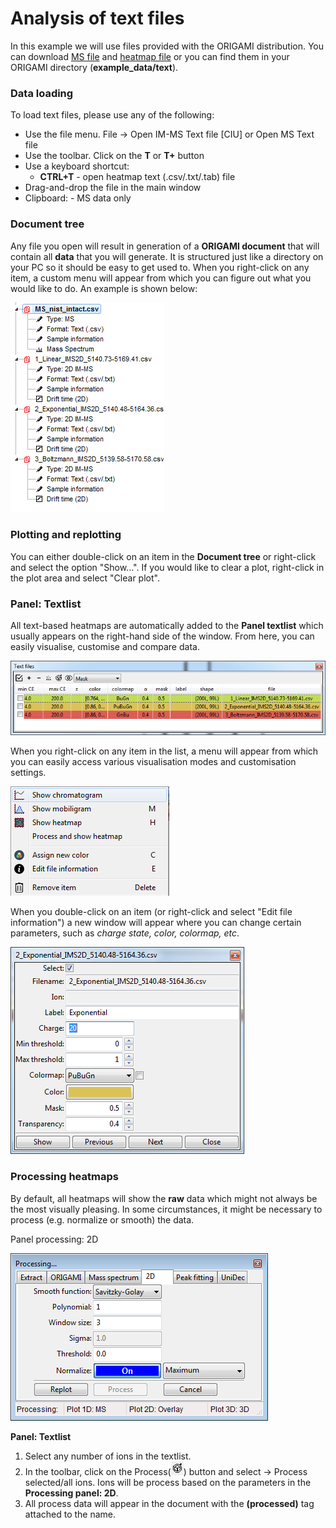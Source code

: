 # Analysis of text files
In this example we will use files provided with the ORIGAMI distribution. You can download [MS file](../example-files/MS_p27-FL-K31.csv) and [heatmap file](../example-files/heatmaps.zip) or you can find them in your ORIGAMI directory (**example_data/text**).

### Data loading
To load text files, please use any of the following:

* Use the file menu. File -> Open IM-MS Text file [CIU] or Open MS Text file
* Use the toolbar. Click on the **T** or **T+** button
* Use a keyboard shortcut:
    - **CTRL+T** - open heatmap text (.csv/.txt/.tab) file   
* Drag-and-drop the file in the main window
* Clipboard: - MS data only

### Document tree
Any file you open will result in generation of a **ORIGAMI document** that will contain all **data** that you will generate. It is structured just like a directory on your PC so it should be easy to get used to. When you right-click on any item, a custom menu will appear from which you can figure out what you would like to do. An example is shown below: 

![Image](img/document-tree-text.png)

### Plotting and replotting
You can either double-click on an item in the **Document tree** or right-click and select the option "Show...". If you would like to clear a plot, right-click in the plot area and select "Clear plot".

### Panel: Textlist
All text-based heatmaps are automatically added to the **Panel textlist** which usually appears on the right-hand side of the window. From here, you can easily visualise, customise and compare data. 

![Image](img/panel-text-list.png)


When you right-click on any item in the list, a menu will appear from which you can easily access various visualisation modes and customisation settings.

![Image](img/panel-text-list-right-click-menu.png)


When you double-click on an item (or right-click and select "Edit file information") a new window will appear where you can change certain parameters, such as *charge state, color, colormap, etc*.

![Image](img/panel-text-list-customise-item.png)

### Processing heatmaps
By default, all heatmaps will show the **raw** data which might not always be the most visually pleasing. In some circumstances, it might be necessary to process (e.g. normalize or smooth) the data. 

Panel processing: 2D

![Image](img/panel_process_2D.png)

**Panel: Textlist**
1. Select any number of ions in the textlist.
2. In the toolbar, click on the Process(![Image](img/process-icon.png)) button and select -> Process selected/all ions. Ions will be process based on the parameters in the **Processing panel: 2D**. 
3. All process data will appear in the document with the **(processed)** tag attached to the name.